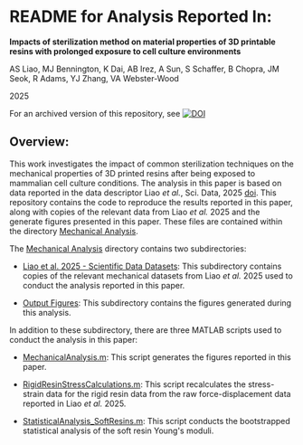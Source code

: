 # README for Analysis Reported In:

**Impacts of sterilization method on material properties of 3D printable resins with prolonged exposure to cell culture environments**

AS Liao, MJ Bennington, K Dai, AB Irez, A Sun, S Schaffer, B Chopra, JM Seok, R Adams, YJ Zhang, VA Webster-Wood

2025

For an archived version of this repository, see [![DOI](https://zenodo.org/badge/doi/10.5281/zenodo.17354785.svg)](http://dx.doi.org/10.5281/zenodo.17354785)

## Overview:

This work investigates the impact of common sterilization techniques on the mechanical properties of 3D printed resins after being exposed to mammalian cell culture conditions. The analysis in this paper is based on data reported in the data descriptor Liao <i>et al.</i>, Sci. Data, 2025 [doi](https://doi.org/10.1038/s41597-025-05738-7). This repository contains the code to reproduce the results reported in this paper, along with copies of the relevant data from Liao <i>et al.</i> 2025 and the generate figures presented in this paper. These files are contained within the directory [Mechanical Analysis](https://github.com/CMU-BORG/Effects-on-Resin-Mechanical-Properties/tree/main/Mechanical%20Analysis).

The [Mechanical Analysis](https://github.com/CMU-BORG/Effects-on-Resin-Mechanical-Properties/tree/main/Mechanical%20Analysis) directory contains two subdirectories:

 * [Liao et al. 2025 - Scientific Data Datasets](https://github.com/CMU-BORG/Effects-on-Resin-Mechanical-Properties/tree/main/Mechanical%20Analysis/Liao%20et%20al.%202025%20-%20Scientific%20Data%20Datasets): This subdirectory contains copies of the relevant mechanical datasets from Liao <i>et al.</i> 2025 used to conduct the analysis reported in this paper.

 * [Output Figures](https://github.com/CMU-BORG/Effects-on-Resin-Mechanical-Properties/tree/main/Mechanical%20Analysis/Output%20Figures): This subdirectory contains the figures generated during this analysis.

In addition to these subdirectory, there are three MATLAB scripts used to conduct the analysis in this paper:

 * [MechanicalAnalysis.m](https://github.com/CMU-BORG/Effects-on-Resin-Mechanical-Properties/blob/main/Mechanical%20Analysis/MechanicalAnalysis.m): This script generates the figures reported in this paper.

 * [RigidResinStressCalculations.m](https://github.com/CMU-BORG/Effects-on-Resin-Mechanical-Properties/blob/main/Mechanical%20Analysis/RigidResinStressCalculations.m): This script recalculates the stress-strain data for the rigid resin data from the raw force-displacement data reported in Liao <i>et al.</i> 2025.

 * [StatisticalAnalysis_SoftResins.m](https://github.com/CMU-BORG/Effects-on-Resin-Mechanical-Properties/blob/main/Mechanical%20Analysis/StatisticalAnalysis_SoftResins.m): This script conducts the bootstrapped statistical analysis of the soft resin Young's moduli.
